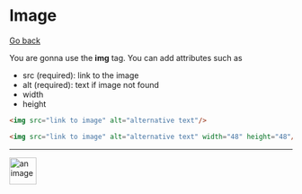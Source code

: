 # Image

[Go back](..)

You are gonna use the **img** tag. You can add attributes
such as

* src (required): link to the image
* alt (required): text if image not found
* width
* height

```html
<img src="link to image" alt="alternative text"/>

<img src="link to image" alt="alternative text" width="48" height="48"/>
```

<hr class="sr">

<img src="https://memorize.lgs-games.com/assets/icon64.png" alt="an image" width="48" height="48"/>